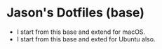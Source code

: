# Jason's Dotfiles (base)

- I start from this base and extend for macOS.
- I start from this base and exted for Ubuntu also.